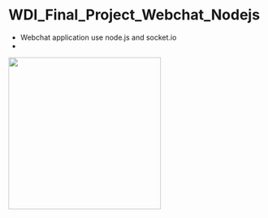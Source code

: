# WDI_Final_Project_Webchat_Nodejs
- Webchat application use node.js and socket.io
- 
 <img src="http://i.imgur.com/KhiljAQ.jpg?1" width="300">
